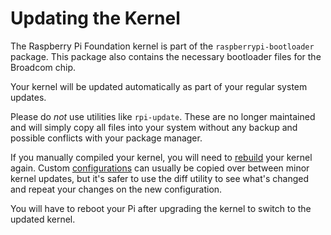 # Updating the Kernel

The Raspberry Pi Foundation kernel is part of the `raspberrypi-bootloader` package. This package also contains the necessary bootloader files for the Broadcom chip.

Your kernel will be updated automatically as part of your regular system updates.

Please do *not* use utilities like `rpi-update`. These are no longer maintained and will simply copy all files into your system without any backup and possible conflicts with your package manager. 

If you manually compiled your kernel, you will need to [rebuild](building.md) your kernel again.
Custom [configurations](configuring.md) can usually be copied over between minor kernel updates, but it's safer to use the diff utility to see what's changed and repeat your changes on the new configuration.

You will have to reboot your Pi after upgrading the kernel to switch to the updated kernel.
